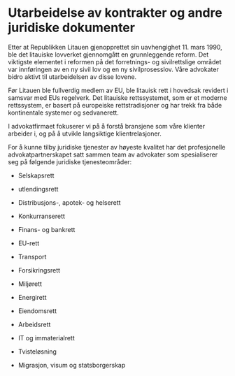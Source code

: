 # Utarbeidelse av kontrakter og andre juridiske dokumenter

Etter at Republikken Litauen gjenopprettet sin uavhengighet 11. mars 1990, ble det litauiske lovverket gjennomgått en grunnleggende reform. Det viktigste elementet i reformen på det forretnings- og sivilrettslige området var innføringen av en ny sivil lov og en ny sivilprosesslov. Våre advokater bidro aktivt til utarbeidelsen av disse lovene.

Før Litauen ble fullverdig medlem av EU, ble litauisk rett i hovedsak revidert i samsvar med EUs regelverk. Det litauiske rettssystemet, som er et moderne rettssystem, er basert på europeiske rettstradisjoner og har trekk fra både kontinentale systemer og sedvanerett.

I advokatfirmaet fokuserer vi på å forstå bransjene som våre klienter arbeider i, og på å utvikle langsiktige klientrelasjoner.

For å kunne tilby juridiske tjenester av høyeste kvalitet har det profesjonelle advokatpartnerskapet satt sammen team av advokater som spesialiserer seg på følgende juridiske tjenesteområder:

- Selskapsrett

- utlendingsrett

- Distribusjons-, apotek- og helserett

- Konkurranserett

- Finans- og bankrett

- EU-rett

- Transport

- Forsikringsrett

- Miljørett

- Energirett

- Eiendomsrett

- Arbeidsrett

- IT og immaterialrett

- Tvisteløsning

- Migrasjon, visum og statsborgerskap 
